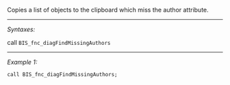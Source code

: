Copies a list of objects to the clipboard which miss the author attribute.


---
*Syntaxes:*

call `BIS_fnc_diagFindMissingAuthors`

---
*Example 1:*

```sqf
call BIS_fnc_diagFindMissingAuthors;
```